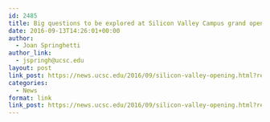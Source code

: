 ```yaml
---
id: 2485
title: Big questions to be explored at Silicon Valley Campus grand opening
date: 2016-09-13T14:26:01+00:00
author:
  - Joan Springhetti
author_link:
  - jspringh@ucsc.edu
layout: post
link_post: https://news.ucsc.edu/2016/09/silicon-valley-opening.html?ref=recent
categories:
  - News
format: link
link_post: https://news.ucsc.edu/2016/09/silicon-valley-opening.html?ref=recent
---
```

